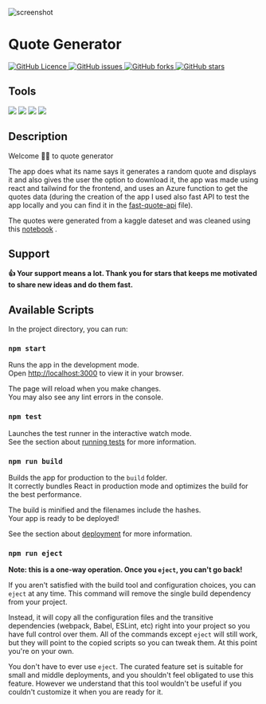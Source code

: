 ![screenshot](https://user-images.githubusercontent.com/46266986/163868560-3abf6b83-8026-4c97-88c7-5f67b98a723c.jpeg)
<h1>
    <b>Quote Generator</b>
</h1>

<p>
   <a href="https://github.com/MahmoudFettal/quote-generator/blob/master/LICENSE">
      <img alt="GitHub Licence" src="https://img.shields.io/github/license/MahmoudFettal/quote-generator?style=for-the-badge"/>
   </a> 
   <a href="https://github.com/MahmoudFettal/quote-generator/issues">
      <img alt="GitHub issues" src="https://img.shields.io/github/issues/MahmoudFettal/quote-generator?style=for-the-badge&label=Issues"/>
   </a> 
   <a href="https://github.com/MahmoudFettal/quote-generator/network/members">
      <img alt="GitHub forks" src="https://img.shields.io/github/forks/MahmoudFettal/quote-generator?style=for-the-badge"/>
   </a> 
   <a href="https://github.com/MahmoudFettal/quote-generator/stargazers">
      <img alt="GitHub stars" src="https://img.shields.io/github/stars/MahmoudFettal/quote-generator?style=for-the-badge"/>
   </a>
<p>

<h2><b>Tools</b></h2>
<p>
    <img src="https://img.shields.io/badge/react-038C7F?style=for-the-badge&logo=react&logoColor=white"/>
    <img src="https://img.shields.io/badge/azure-038C7F?style=for-the-badge&logo=microsoftazure&logoColor=white"/>
    <img src="https://img.shields.io/badge/fastapi-038C7F?style=for-the-badge&logo=fastapi&logoColor=white"/>
    <img src="https://img.shields.io/badge/tailwindcss-038C7F?style=for-the-badge&logo=tailwindcss&logoColor=white"/>
</p>

<h2><b>Description</b></h2>
<p>
Welcome 👋👋 to quote generator 

The app does what its name says it generates a random quote and displays it and also gives the user the option to download it, the app was made using react and tailwind for the frontend, and uses an Azure function to get the quotes data (during the creation of the app I used also fast API to test the app locally and you can find it in the [fast-quote-api](https://github.com/MahmoudFettal/quote-generator/tree/master/fast-quote-api) file).
  
The quotes were generated from a kaggle dateset and was cleaned using this [notebook](https://github.com/MahmoudFettal/quote-generator/blob/master/quotes-dataset/qoutes_cleaning.ipynb) .
</p>

<h2><b>Support</b></h2>

**:thumbsup: Your support means a lot. Thank you for stars that keeps me motivated to share new ideas and do them fast.**

## Available Scripts

In the project directory, you can run:

### `npm start`

Runs the app in the development mode.\
Open [http://localhost:3000](http://localhost:3000) to view it in your browser.

The page will reload when you make changes.\
You may also see any lint errors in the console.

### `npm test`

Launches the test runner in the interactive watch mode.\
See the section about [running tests](https://facebook.github.io/create-react-app/docs/running-tests) for more information.

### `npm run build`

Builds the app for production to the `build` folder.\
It correctly bundles React in production mode and optimizes the build for the best performance.

The build is minified and the filenames include the hashes.\
Your app is ready to be deployed!

See the section about [deployment](https://facebook.github.io/create-react-app/docs/deployment) for more information.

### `npm run eject`

**Note: this is a one-way operation. Once you `eject`, you can't go back!**

If you aren't satisfied with the build tool and configuration choices, you can `eject` at any time. This command will remove the single build dependency from your project.

Instead, it will copy all the configuration files and the transitive dependencies (webpack, Babel, ESLint, etc) right into your project so you have full control over them. All of the commands except `eject` will still work, but they will point to the copied scripts so you can tweak them. At this point you're on your own.

You don't have to ever use `eject`. The curated feature set is suitable for small and middle deployments, and you shouldn't feel obligated to use this feature. However we understand that this tool wouldn't be useful if you couldn't customize it when you are ready for it.
